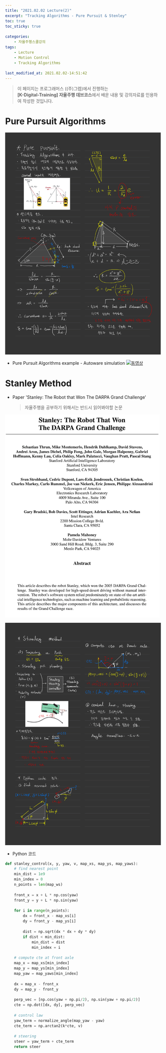 ```yaml
---
title: "2021.02.02 Lecture(2)"
excerpt: "Tracking Algorithms - Pure Pursuit & Stenley"
toc: true
toc_sticky: true

categories:
    - 자율주행스쿨강의
tags:
    - Lecture
    - Motion Control
    - Tracking Algorithms

last_modified_at: 2021.02.02-14:51:42 
---
```


>이 페이지는 프로그래머스 ((주)그렙)에서 진행하는\
**[K-Digital-Training] 자율주행 데브코스**에서 배운 내용 및 강의자료를 인용하여 작성한 것입니다.

# Pure Pursuit Algorithms
![Pure Pursuit](/assets/images/lecture/week10_imgs/pure_pursuit.jpeg)
- Pure Pursuit Algorithms example - Autoware simulation
[![동영상](https://img.youtube.com/vi/qgK_ciDFMoM/0.jpg)](https://youtu.be/qgK_ciDFMoM)

# Stanley Method
- Paper 'Stanley: The Robot that Won The DARPA Grand Challenge'
    > 자율주행을 공부하기 위해서는 반드시 읽어봐야할 논문

![Stanley_Method](/assets/images/lecture/week10_imgs/stanley_paper.png)

![Stanley_Method](/assets/images/lecture/week10_imgs/stanley_method.jpeg)

- Python 코드 
```python
def stanley_control(x, y, yaw, v, map_xs, map_ys, map_yaws):
    # find nearest point
    min_dist = 1e9
    min_index = 0
    n_points = len(map_ws)

    front_x = x + L * np.cos(yaw)
    front_y = y + L * np.sin(yaw)

    for i in range(n_points):
        dx = front_x - map_xs[i]
        dy = front_y - map_ys[i]

        dist = np.sqrt(dx * dx + dy * dy)
        if dist < min_dist:
            min_dist = dist
            min_index = i

    # compute cte at front axle
    map_x = map_xs[min_index]
    map_y = map_ys[min_index]
    map_yaw = map_yaws[min_index]

    dx = map_x - front_x
    dy = map_y - front_y

    perp_vec = [np.cos(yaw + np.pi/2), np.sin(yaw + np.pi/2)]
    cte = np.dot([dx, dy], perp_vec)

    # control law
    yaw_term = normalize_angle(map_yaw - yaw)
    cte_term = np.arctan2(k*cte, v)

    # steering
    steer = yaw_term + cte_term
    return steer
```
